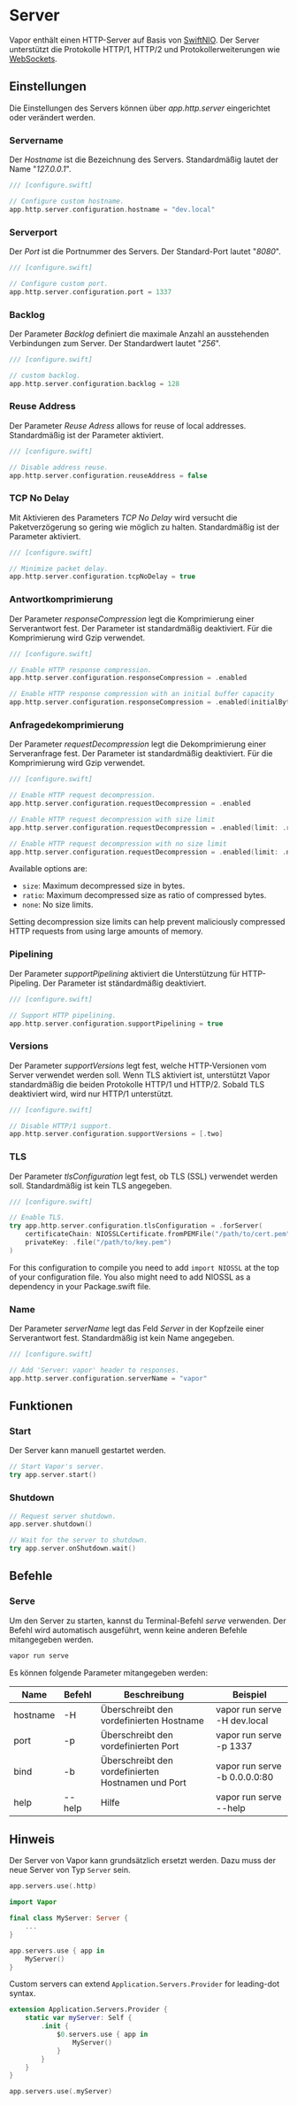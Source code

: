 # Server

Vapor enthält einen HTTP-Server auf Basis von [SwiftNIO](https://github.com/apple/swift-nio). Der Server unterstützt die Protokolle HTTP/1, HTTP/2 und Protokollerweiterungen wie [WebSockets](websockets.md).

## Einstellungen

Die Einstellungen des Servers können über _app.http.server_ eingerichtet oder verändert werden.

### Servername

Der _Hostname_ ist die Bezeichnung des Servers. Standardmäßig lautet der Name "_127.0.0.1_".

```swift
/// [configure.swift]

// Configure custom hostname.
app.http.server.configuration.hostname = "dev.local"
```

### Serverport

Der _Port_ ist die Portnummer des Servers. Der Standard-Port lautet "_8080_". 

```swift
/// [configure.swift]

// Configure custom port.
app.http.server.configuration.port = 1337
```

### Backlog

Der Parameter _Backlog_ definiert die maximale Anzahl an ausstehenden Verbindungen zum Server. Der Standardwert lautet "_256_".

```swift
/// [configure.swift]

// custom backlog.
app.http.server.configuration.backlog = 128
```

### Reuse Address

Der Parameter _Reuse Adress_ allows for reuse of local addresses. Standardmäßig ist der Parameter aktiviert.

```swift
/// [configure.swift]

// Disable address reuse.
app.http.server.configuration.reuseAddress = false
```

### TCP No Delay

Mit Aktivieren des Parameters _TCP No Delay_ wird versucht die Paketverzögerung so gering wie möglich zu halten. Standardmäßig ist der Parameter aktiviert. 

```swift
/// [configure.swift]

// Minimize packet delay.
app.http.server.configuration.tcpNoDelay = true
```

### Antwortkomprimierung

Der Parameter _responseCompression_ legt die Komprimierung einer Serverantwort fest. Der Parameter ist standardmäßig deaktiviert. Für die Komprimierung wird Gzip verwendet.

```swift
/// [configure.swift]

// Enable HTTP response compression.
app.http.server.configuration.responseCompression = .enabled

// Enable HTTP response compression with an initial buffer capacity
app.http.server.configuration.responseCompression = .enabled(initialByteBufferCapacity: 1024)
```

### Anfragedekomprimierung

Der Parameter _requestDecompression_ legt die Dekomprimierung einer Serveranfrage fest. Der Parameter ist standardmäßig deaktiviert. Für die Komprimierung wird Gzip verwendet.

```swift
/// [configure.swift]

// Enable HTTP request decompression.
app.http.server.configuration.requestDecompression = .enabled

// Enable HTTP request decompression with size limit
app.http.server.configuration.requestDecompression = .enabled(limit: .ratio(10))

// Enable HTTP request decompression with no size limit
app.http.server.configuration.requestDecompression = .enabled(limit: .none)
```

Available options are:

- `size`: Maximum decompressed size in bytes.
- `ratio`: Maximum decompressed size as ratio of compressed bytes.
- `none`: No size limits.

Setting decompression size limits can help prevent maliciously compressed HTTP requests from using large amounts of memory.

### Pipelining

Der Parameter _supportPipelining_ aktiviert die Unterstützung für HTTP-Pipeling. Der Parameter ist ständardmäßig deaktiviert. 

```swift
/// [configure.swift]

// Support HTTP pipelining.
app.http.server.configuration.supportPipelining = true
```

### Versions

Der Parameter _supportVersions_ legt fest, welche HTTP-Versionen vom Server verwendet werden soll. Wenn TLS aktiviert ist, unterstützt Vapor standardmäßig die beiden Protokolle HTTP/1 und HTTP/2. Sobald TLS deaktiviert wird, wird nur HTTP/1 unterstützt.

```swift
/// [configure.swift]

// Disable HTTP/1 support.
app.http.server.configuration.supportVersions = [.two]
```

### TLS

Der Parameter _tlsConfiguration_ legt fest, ob TLS (SSL) verwendet werden soll. Standardmäßig ist kein TLS angegeben. 

```swift
/// [configure.swift]

// Enable TLS.
try app.http.server.configuration.tlsConfiguration = .forServer(
    certificateChain: NIOSSLCertificate.fromPEMFile("/path/to/cert.pem").map { .certificate($0) },
    privateKey: .file("/path/to/key.pem")
)
```

For this configuration to compile you need to add `import NIOSSL` at the top of your configuration file. You also might need to add NIOSSL as a dependency in your Package.swift file.

### Name

Der Parameter _serverName_ legt das Feld _Server_ in der Kopfzeile einer Serverantwort fest. Standardmäßig ist kein Name angegeben.

```swift
/// [configure.swift]

// Add 'Server: vapor' header to responses.
app.http.server.configuration.serverName = "vapor"
```

## Funktionen

### Start

Der Server kann manuell gestartet werden.

```swift
// Start Vapor's server.
try app.server.start()
```

### Shutdown

```swift
// Request server shutdown.
app.server.shutdown()

// Wait for the server to shutdown.
try app.server.onShutdown.wait()
```

## Befehle

### Serve

Um den Server zu starten, kannst du Terminal-Befehl _serve_ verwenden. Der Befehl wird automatisch ausgeführt, wenn keine anderen Befehle mitangegeben werden.

```swift
vapor run serve
```

Es können folgende Parameter mitangegeben werden:

| Name          	| Befehl         | Beschreibung                         		| Beispiel 			| 
|-----------------------|----------------|------------------------------------------------------|-------------------------------| 
| hostname           	| -H             | Überschreibt den vordefinierten Hostname		| vapor run serve -H dev.local	|
| port           	| -p             | Überschreibt den vordefinierten Port			| vapor run serve -p 1337	|
| bind           	| -b             | Überschreibt den vordefinierten Hostnamen und Port	| vapor run serve -b 0.0.0.0:80	|
| help           	| --help         | Hilfe						| vapor run serve --help	|

## Hinweis

Der Server von Vapor kann grundsätzlich ersetzt werden. Dazu muss der neue Server von Typ `Server` sein.

```swift
app.servers.use(.http)
```

```swift
import Vapor

final class MyServer: Server {
	...
}

app.servers.use { app in
	MyServer()
}
```

Custom servers can extend `Application.Servers.Provider` for leading-dot syntax.

```swift
extension Application.Servers.Provider {
    static var myServer: Self {
        .init {
            $0.servers.use { app in
            	MyServer()
            }
        }
    }
}

app.servers.use(.myServer)
```